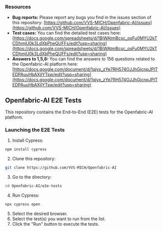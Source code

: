 
### Resources

* **Bug reports:** Please report any bugs you find in the issues section of this repository: [https://github.com/VVS-MICH/Openfabric-AI/issues](https://github.com/VVS-MICH/Openfabric-AI/issues)
* **Test cases:** You can find the detailed test cases here: [https://docs.google.com/spreadsheets/d/1BiWAtmBcsc_osFu0MYU2kTCDhmjU0k3LdXbPheQUFFs/edit?usp=sharing](https://docs.google.com/spreadsheets/d/1BiWAtmBcsc_osFu0MYU2kTCDhmjU0k3LdXbPheQUFFs/edit?usp=sharing)
* **Answers to 1,5,6:** You can find the answers to 156 questions related to the Openfabric-AI platform here: [https://docs.google.com/document/d/1qjyx_zYe7RH574OJJhGjcnpJPlTEDPAuuHbAXjlYTsw/edit?usp=sharing](https://docs.google.com/document/d/1qjyx_zYe7RH574OJJhGjcnpJPlTEDPAuuHbAXjlYTsw/edit?usp=sharing)



## Openfabric-AI E2E Tests

This repository contains the End-to-End (E2E) tests for the Openfabric-AI platform.

### Launching the E2E Tests

1. Install Cypress:

```bash
npm install cypress
```

2. Clone this repository:

```bash
git clone https://github.com/VVS-MICH/Openfabric-AI
```

3. Go to the directory:

```bash
cd Openfabric-AI/e2e-tests
```

4. Run Cypress:

```bash
npx cypress open
```

5. Select the desired browser.
6. Select the test(s) you want to run from the list.
7. Click the "Run" button to execute the tests.



